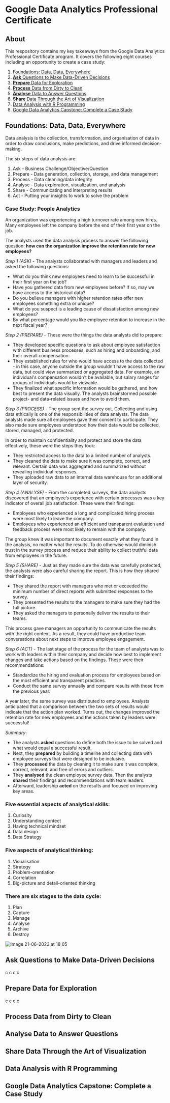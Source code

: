 # Google Data Analytics Professional Certificate

## About
This respository contains my key takeaways from the Google Data Analytics Professional Certificate program. It covers the following eight courses including an opportunity to create a case study:

1. [Foundations: Data, Data, Everywhere](#foundations-data-data-everywhere)
2. [**Ask** Questions to Make Data-Driven Decisions](#ask-questions-to-make-data-driven-decisions)
3. [**Prepare** Data for Exploration](#prepare-data-for-exploration)
4. [**Process** Data from Dirty to Clean](#process-data-from-dirty-to-clean)
5. [**Analyse** Data to Answer Questions](#analyse-data-to-answer-questions)
6. [**Share** Data Through the Art of Visualization](#share-data-through-the-art-of-visualization)
7. [Data Analysis with R Programming](#data-analysis-with-r-programming)
8. [Google Data Analytics Capstone: Complete a Case Study](#google-data-analytics-capstone-complete-a-case-study)

## Foundations: Data, Data, Everywhere

Data analysis is the collection, transformation, and organisation of data in order to draw conclusions, make predictions, and drive informed decision-making.

The six steps of data analysis are:
1. Ask - Business Challenge/Objective/Question
2. Prepare - Data generation, collection, storage, and data management
3. Process - Data cleaning/data integrity
4. Analyse - Data exploration, visualization, and analysis
5. Share - Communicating and interpreting results
6. Act - Putting your insights to work to solve the problem

### **Case Study: People Analytics**

An organization was experiencing a high turnover rate among new hires. Many employees left the company before the end of their first year on the job. 

The analysts used the data analysis process to answer the following question: **how can the organization improve the retention rate for new employees?** 

_Step 1 (ASK)_ -
The analysts collaborated with managers and leaders and asked the following questions:
* What do you think new employees need to learn to be successful in their first year on the job?
* Have you gathered data from new employees before? If so, may we have access to the historical data?
* Do you believe managers with higher retention rates offer new employees something extra or unique?
* What do you suspect is a leading cause of dissatisfaction among new employees?
* By what percentage would you like employee retention to increase in the next fiscal year?

_Step 2 (PREPARE)_ -
These were the things the data analysts did to prepare:

* They developed specific questions to ask about employee satisfaction with different business processes, such as hiring and onboarding, and their overall compensation.
* They established rules for who would have access to the data collected - in this case, anyone outside the group wouldn't have access to the raw data, but could view summarized or aggregated data. For example, an individual's compensation wouldn't be available, but salary ranges for groups of individuals would be viewable.
* They finalized what specific information would be gathered, and how best to present the data visually. The analysts brainstormed possible project- and data-related issues and how to avoid them.

_Step 3 (PROCESS)_ -
The group sent the survey out. Collecting and using data ethically is one of the responsibilities of data analysts.
The data analysts made sure all employees gave their consent to participate. They also made sure employees understood how their data would be collected, stored, managed, and protected.

In order to maintain confidentiality and protect and store the data effectively, these were the steps they took:

* They restricted access to the data to a limited number of analysts.
* They cleaned the data to make sure it was complete, correct, and relevant. Certain data was aggregated and summarized without revealing individual responses.
* They uploaded raw data to an internal data warehouse for an additional layer of security.

_Step 4 (ANALYSE)_ -
From the completed surveys, the data analysts discovered that an employee’s experience with certain processes was a key indicator of overall job satisfaction. These were their findings:

* Employees who experienced a long and complicated hiring process were most likely to leave the company.
* Employees who experienced an efficient and transparent evaluation and feedback process were most likely to remain with the company.

The group knew it was important to document exactly what they found in the analysis, no matter what the results. To do otherwise would diminish trust in the survey process and reduce their ability to collect truthful data from employees in the future. 

_Step 5 (SHARE)_ -
Just as they made sure the data was carefully protected, the analysts were also careful sharing the report. This is how they shared their findings:

* They shared the report with managers who met or exceeded the minimum number of direct reports with submitted responses to the survey.
* They presented the results to the managers to make sure they had the full picture.
* They asked the managers to personally deliver the results to their teams.

This process gave managers an opportunity to communicate the results with the right context. As a result, they could have productive team conversations about next steps to improve employee engagement. 

_Step 6 (ACT)_ -
The last stage of the process for the team of analysts was to work with leaders within their company and decide how best to implement changes and take actions based on the findings. These were their recommendations: 

* Standardize the hiring and evaluation process for employees based on the most efficient and transparent practices.
* Conduct the same survey annually and compare results with those from the previous year.

A year later, the same survey was distributed to employees. Analysts anticipated that a comparison between the two sets of results would indicate that the action plan worked. Turns out, the changes improved the retention rate for new employees and the actions taken by leaders were successful! 

_Summary_:
* The analysts **asked** questions to define both the issue to be solved and what would equal a successful result.
* Next, they **prepared** by building a timeline and collecting data with employee surveys that were designed to be inclusive.
* They **processed** the data by cleaning it to make sure it was complete, correct, relevant, and free of errors and outliers.
* They **analysed** the clean employee survey data. Then the analysts **shared** their findings and recommendations with team leaders.
* Afterward, leadership **acted** on the results and focused on improving key areas.

### Five essential aspects of analytical skills:
1. Curiosity
2. Understanding contect
3. Having technical mindset
4. Data design
5. Data Strategy

### Five aspects of analytical thinking:
1. Visualisation
2. Strategy
3. Problem-orentiation
4. Correlation
5. Big-picture and detail-oriented thinking

### There are six stages to the data cycle:
1. Plan
2. Capture
3. Manage
4. Analyse
5. Archive
6. Destroy

![Image 21-06-2023 at 18 05](https://github.com/Rasihha/Google-Data-Analytics-Professional-Certificate/assets/136366423/529e177d-8cb7-4027-ae65-d9b4dcc2e5e7)


## Ask Questions to Make Data-Driven Decisions
c
c
c
c
## Prepare Data for Exploration
c
c
c
c
## Process Data from Dirty to Clean
## Analyse Data to Answer Questions
## Share Data Through the Art of Visualization
## Data Analysis with R Programming
## Google Data Analytics Capstone: Complete a Case Study

